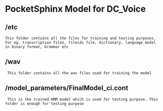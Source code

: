 # PocketSphinx Model for DC_Voice

## /etc
``` This folder contains all the files for training and testing purposes. For eg. transcription files, fileids file, dictionary, language model in binary format, Grammar etc ```

## /wav
``` This folder contains all the wav files used for training the model```

## /model_parameters/FinalModel_ci.cont
``` This is the trained HMM model which is used for testing purpose. This folder is enough for testing purpose``` 